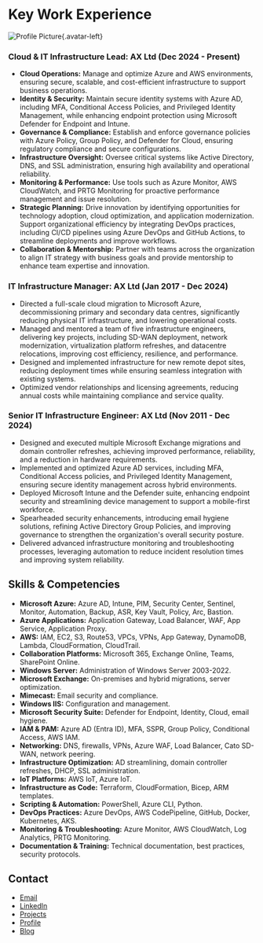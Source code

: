 # Key Work Experience

![Profile Picture](https://avatars.githubusercontent.com/u/110421070?s=400&v=4){.avatar-left}

### Cloud & IT Infrastructure Lead: AX Ltd (Dec 2024 - Present)

- **Cloud Operations:** Manage and optimize Azure and AWS environments, ensuring secure, scalable, and cost-efficient infrastructure to support business operations.
- **Identity & Security:** Maintain secure identity systems with Azure AD, including MFA, Conditional Access Policies, and Privileged Identity Management, while enhancing endpoint protection using Microsoft Defender for Endpoint and Intune.
- **Governance & Compliance:** Establish and enforce governance policies with Azure Policy, Group Policy, and Defender for Cloud, ensuring regulatory compliance and secure configurations.
- **Infrastructure Oversight:** Oversee critical systems like Active Directory, DNS, and SSL administration, ensuring high availability and operational reliability.
- **Monitoring & Performance:** Use tools such as Azure Monitor, AWS CloudWatch, and PRTG Monitoring for proactive performance management and issue resolution.
- **Strategic Planning:** Drive innovation by identifying opportunities for technology adoption, cloud optimization, and application modernization. Support organizational efficiency by integrating DevOps practices, including CI/CD pipelines using Azure DevOps and GitHub Actions, to streamline deployments and improve workflows.
- **Collaboration & Mentorship:** Partner with teams across the organization to align IT strategy with business goals and provide mentorship to enhance team expertise and innovation.

### IT Infrastructure Manager: AX Ltd (Jan 2017 - Dec 2024)

- Directed a full-scale cloud migration to Microsoft Azure, decommissioning primary and secondary data centres, significantly reducing physical IT infrastructure, and lowering operational costs.
- Managed and mentored a team of five infrastructure engineers, delivering key projects, including SD-WAN deployment, network modernization, virtualization platform refreshes, and datacentre relocations, improving cost efficiency, resilience, and performance.
- Designed and implemented infrastructure for new remote depot sites, reducing deployment times while ensuring seamless integration with existing systems.
- Optimized vendor relationships and licensing agreements, reducing annual costs while maintaining compliance and service quality.

### Senior IT Infrastructure Engineer: AX Ltd (Nov 2011 - Dec 2024)

- Designed and executed multiple Microsoft Exchange migrations and domain controller refreshes, achieving improved performance, reliability, and a reduction in hardware requirements.
- Implemented and optimized Azure AD services, including MFA, Conditional Access policies, and Privileged Identity Management, ensuring secure identity management across hybrid environments.
- Deployed Microsoft Intune and the Defender suite, enhancing endpoint security and streamlining device management to support a mobile-first workforce.
- Spearheaded security enhancements, introducing email hygiene solutions, refining Active Directory Group Policies, and improving governance to strengthen the organization's overall security posture.
- Delivered advanced infrastructure monitoring and troubleshooting processes, leveraging automation to reduce incident resolution times and improving system reliability.

## Skills & Competencies

- **Microsoft Azure:** Azure AD, Intune, PIM, Security Center, Sentinel, Monitor, Automation, Backup, ASR, Key Vault, Policy, Arc, Bastion.
- **Azure Applications:** Application Gateway, Load Balancer, WAF, App Service, Application Proxy.
- **AWS:** IAM, EC2, S3, Route53, VPCs, VPNs, App Gateway, DynamoDB, Lambda, CloudFormation, CloudTrail.
- **Collaboration Platforms:** Microsoft 365, Exchange Online, Teams, SharePoint Online.
- **Windows Server:** Administration of Windows Server 2003-2022.
- **Microsoft Exchange:** On-premises and hybrid migrations, server optimization.
- **Mimecast:** Email security and compliance.
- **Windows IIS:** Configuration and management.
- **Microsoft Security Suite:** Defender for Endpoint, Identity, Cloud, email hygiene.
- **IAM & PAM:** Azure AD (Entra ID), MFA, SSPR, Group Policy, Conditional Access, AWS IAM.
- **Networking:** DNS, firewalls, VPNs, Azure WAF, Load Balancer, Cato SD-WAN, network peering.
- **Infrastructure Optimization:** AD streamlining, domain controller refreshes, DHCP, SSL administration.
- **IoT Platforms:** AWS IoT, Azure IoT.
- **Infrastructure as Code:** Terraform, CloudFormation, Bicep, ARM templates.
- **Scripting & Automation:** PowerShell, Azure CLI, Python.
- **DevOps Practices:** Azure DevOps, AWS CodePipeline, GitHub, Docker, Kubernetes, AKS.
- **Monitoring & Troubleshooting:** Azure Monitor, AWS CloudWatch, Log Analytics, PRTG Monitoring.
- **Documentation & Training:** Technical documentation, best practices, security protocols.

## Contact

- [Email](mailto:matt.pollock@outlook.com)
- [LinkedIn](http://uk.linkedin.com/pub/matthew-pollock/20/319/768)
- [Projects](index_projects.md)
- [Profile](index.md)
- [Blog](https://cloudlabmp.github.io/project-blog/)
